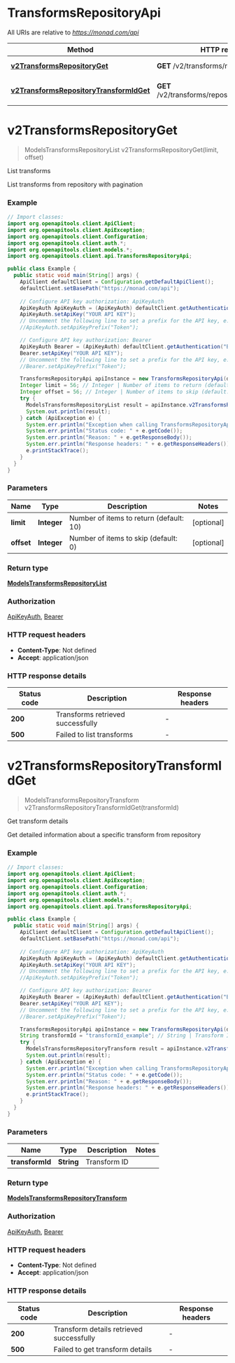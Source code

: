# TransformsRepositoryApi

All URIs are relative to *https://monad.com/api*

| Method | HTTP request | Description |
|------------- | ------------- | -------------|
| [**v2TransformsRepositoryGet**](TransformsRepositoryApi.md#v2TransformsRepositoryGet) | **GET** /v2/transforms/repository | List transforms |
| [**v2TransformsRepositoryTransformIdGet**](TransformsRepositoryApi.md#v2TransformsRepositoryTransformIdGet) | **GET** /v2/transforms/repository/{transform_id} | Get transform details |


<a id="v2TransformsRepositoryGet"></a>
# **v2TransformsRepositoryGet**
> ModelsTransformsRepositoryList v2TransformsRepositoryGet(limit, offset)

List transforms

List transforms from repository with pagination

### Example
```java
// Import classes:
import org.openapitools.client.ApiClient;
import org.openapitools.client.ApiException;
import org.openapitools.client.Configuration;
import org.openapitools.client.auth.*;
import org.openapitools.client.models.*;
import org.openapitools.client.api.TransformsRepositoryApi;

public class Example {
  public static void main(String[] args) {
    ApiClient defaultClient = Configuration.getDefaultApiClient();
    defaultClient.setBasePath("https://monad.com/api");
    
    // Configure API key authorization: ApiKeyAuth
    ApiKeyAuth ApiKeyAuth = (ApiKeyAuth) defaultClient.getAuthentication("ApiKeyAuth");
    ApiKeyAuth.setApiKey("YOUR API KEY");
    // Uncomment the following line to set a prefix for the API key, e.g. "Token" (defaults to null)
    //ApiKeyAuth.setApiKeyPrefix("Token");

    // Configure API key authorization: Bearer
    ApiKeyAuth Bearer = (ApiKeyAuth) defaultClient.getAuthentication("Bearer");
    Bearer.setApiKey("YOUR API KEY");
    // Uncomment the following line to set a prefix for the API key, e.g. "Token" (defaults to null)
    //Bearer.setApiKeyPrefix("Token");

    TransformsRepositoryApi apiInstance = new TransformsRepositoryApi(defaultClient);
    Integer limit = 56; // Integer | Number of items to return (default: 10)
    Integer offset = 56; // Integer | Number of items to skip (default: 0)
    try {
      ModelsTransformsRepositoryList result = apiInstance.v2TransformsRepositoryGet(limit, offset);
      System.out.println(result);
    } catch (ApiException e) {
      System.err.println("Exception when calling TransformsRepositoryApi#v2TransformsRepositoryGet");
      System.err.println("Status code: " + e.getCode());
      System.err.println("Reason: " + e.getResponseBody());
      System.err.println("Response headers: " + e.getResponseHeaders());
      e.printStackTrace();
    }
  }
}
```

### Parameters

| Name | Type | Description  | Notes |
|------------- | ------------- | ------------- | -------------|
| **limit** | **Integer**| Number of items to return (default: 10) | [optional] |
| **offset** | **Integer**| Number of items to skip (default: 0) | [optional] |

### Return type

[**ModelsTransformsRepositoryList**](ModelsTransformsRepositoryList.md)

### Authorization

[ApiKeyAuth](../README.md#ApiKeyAuth), [Bearer](../README.md#Bearer)

### HTTP request headers

 - **Content-Type**: Not defined
 - **Accept**: application/json

### HTTP response details
| Status code | Description | Response headers |
|-------------|-------------|------------------|
| **200** | Transforms retrieved successfully |  -  |
| **500** | Failed to list transforms |  -  |

<a id="v2TransformsRepositoryTransformIdGet"></a>
# **v2TransformsRepositoryTransformIdGet**
> ModelsTransformsRepositoryTransform v2TransformsRepositoryTransformIdGet(transformId)

Get transform details

Get detailed information about a specific transform from repository

### Example
```java
// Import classes:
import org.openapitools.client.ApiClient;
import org.openapitools.client.ApiException;
import org.openapitools.client.Configuration;
import org.openapitools.client.auth.*;
import org.openapitools.client.models.*;
import org.openapitools.client.api.TransformsRepositoryApi;

public class Example {
  public static void main(String[] args) {
    ApiClient defaultClient = Configuration.getDefaultApiClient();
    defaultClient.setBasePath("https://monad.com/api");
    
    // Configure API key authorization: ApiKeyAuth
    ApiKeyAuth ApiKeyAuth = (ApiKeyAuth) defaultClient.getAuthentication("ApiKeyAuth");
    ApiKeyAuth.setApiKey("YOUR API KEY");
    // Uncomment the following line to set a prefix for the API key, e.g. "Token" (defaults to null)
    //ApiKeyAuth.setApiKeyPrefix("Token");

    // Configure API key authorization: Bearer
    ApiKeyAuth Bearer = (ApiKeyAuth) defaultClient.getAuthentication("Bearer");
    Bearer.setApiKey("YOUR API KEY");
    // Uncomment the following line to set a prefix for the API key, e.g. "Token" (defaults to null)
    //Bearer.setApiKeyPrefix("Token");

    TransformsRepositoryApi apiInstance = new TransformsRepositoryApi(defaultClient);
    String transformId = "transformId_example"; // String | Transform ID
    try {
      ModelsTransformsRepositoryTransform result = apiInstance.v2TransformsRepositoryTransformIdGet(transformId);
      System.out.println(result);
    } catch (ApiException e) {
      System.err.println("Exception when calling TransformsRepositoryApi#v2TransformsRepositoryTransformIdGet");
      System.err.println("Status code: " + e.getCode());
      System.err.println("Reason: " + e.getResponseBody());
      System.err.println("Response headers: " + e.getResponseHeaders());
      e.printStackTrace();
    }
  }
}
```

### Parameters

| Name | Type | Description  | Notes |
|------------- | ------------- | ------------- | -------------|
| **transformId** | **String**| Transform ID | |

### Return type

[**ModelsTransformsRepositoryTransform**](ModelsTransformsRepositoryTransform.md)

### Authorization

[ApiKeyAuth](../README.md#ApiKeyAuth), [Bearer](../README.md#Bearer)

### HTTP request headers

 - **Content-Type**: Not defined
 - **Accept**: application/json

### HTTP response details
| Status code | Description | Response headers |
|-------------|-------------|------------------|
| **200** | Transform details retrieved successfully |  -  |
| **500** | Failed to get transform details |  -  |

